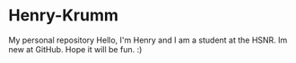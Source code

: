 # Henry-Krumm
My personal repository
Hello,
I'm Henry and I am a student at the HSNR. Im new at GitHub. Hope it will be fun.
:)
